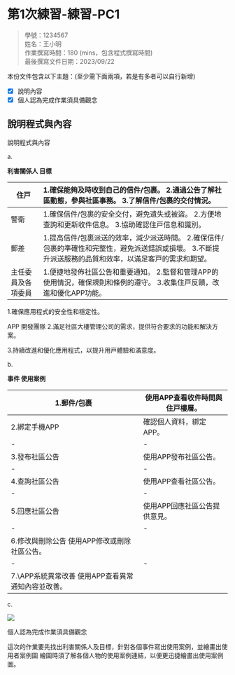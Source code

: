 # 第1次練習-練習-PC1
>
>學號：1234567
><br />
>姓名：王小明
><br />
>作業撰寫時間：180 (mins，包含程式撰寫時間)
><br />
>最後撰寫文件日期：2023/09/22
>

本份文件包含以下主題：(至少需下面兩項，若是有多者可以自行新增)
- [x] 說明內容
- [x] 個人認為完成作業須具備觀念

## 說明程式與內容




說明程式與內容

a.

**利害關係⼈ ⽬標**



|住⼾|1\.確保能夠及時收到⾃⼰的信件/包裹。 2.通過公告了解社區動態，參與社區事務。 3.了解信件/包裹的交付情況。|
| - | :- |
|警衛|1\.確保信件/包裹的安全交付，避免遺失或被盜。 2.⽅便地查詢和更新收件信息。 3.協助確認住⼾信息和識別。|
|郵差|1\.提⾼信件/包裹派送的效率，減少派送時間。 2.確保信件/包裹的準確性和完整性，避免派送錯誤或損壞。 3.不斷提升派送服務的品質和效率，以滿⾜客⼾的需求和期望。|
|主任委員及各項委員|1\.便捷地發佈社區公告和重要通知。 2.監督和管理APP的使⽤情況，確保規則和條例的遵守。 3.收集住⼾反饋，改進和優化APP功能。|

1\.確保應⽤程式的安全性和穩定性。

APP 開發團隊 2.滿⾜社區⼤樓管理公司的需求，提供符合要求的功能和解決⽅案。

3\.持續改進和優化應⽤程式，以提升⽤⼾體驗和滿意度。

b.

**事件 使⽤案例**



|1\.郵件/包裹|使⽤APP查看收件時間與住⼾樓層。|
| - | - |
|2\.綁定⼿機APP|確認個⼈資料，綁定APP。|
| - | - |
|3\.發布社區公告|使⽤APP發布社區公告。|
| - | - |
|4\.查詢社區公告|使⽤APP查看社區公告。|
| - | - |
|5\.回應社區公告|使⽤APP回應社區公告提供意⾒。|
| - | - |
|6\.修改與刪除公告 使⽤APP修改或刪除社區公告。 |
| - | - |
|7.\APP系統異常改善 使⽤APP查看異常通知內容並改善。|

c.

![](Aspose.Words.1a46671f-7c2d-4077-8055-91c687c9b9aa.007.jpeg)

個⼈認為完成作業須具備觀念

這次的作業要先找出利害關係⼈及⽬標，針對各個事件寫出使⽤案例，並繪畫出使⽤者案例圖 繪圖時須了解各個⼈物的使⽤案例連結，以便更迅捷繪畫出使⽤案例圖。


